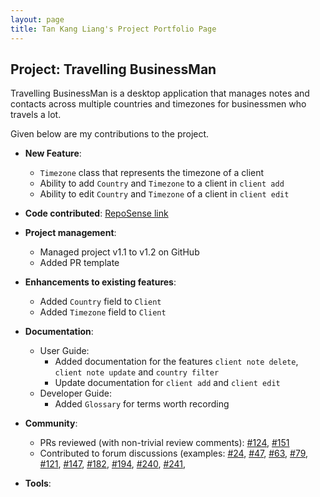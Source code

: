 ```yaml
---
layout: page
title: Tan Kang Liang's Project Portfolio Page
---
```


## Project: Travelling BusinessMan

Travelling BusinessMan is a desktop application that manages notes and contacts across multiple
countries and timezones for businessmen who travels a lot.

Given below are my contributions to the project.

* **New Feature**:
    * `Timezone` class that represents the timezone of a client
    * Ability to add `Country` and `Timezone` to a client in `client add`
    * Ability to edit `Country` and `Timezone` of a client in `client edit`

* **Code contributed**: [RepoSense link](https://nus-cs2103-ay2021s1.github.io/tp-dashboard/#breakdown=true&search=tankangliang&sort=groupTitle&sortWithin=title&since=2020-08-14&timeframe=commit&mergegroup=&groupSelect=groupByRepos&checkedFileTypes=docs~functional-code~test-code~other&tabOpen=true&tabType=zoom&zFR=false&zA=tankangliang&zR=AY2021S1-CS2103T-F11-4%2Ftp%5Bmaster%5D&zACS=311.54761904761904&zS=2020-08-14&zFS=kang%20liang&zU=2020-10-14&zMG=false&zFTF=commit&zFGS=groupByRepos)

* **Project management**:
    * Managed project v1.1 to v1.2 on GitHub
    * Added PR template

* **Enhancements to existing features**:
    * Added `Country` field to `Client`
    * Added `Timezone` field to `Client`

* **Documentation**:
  * User Guide:
    * Added documentation for the features `client note delete`, `client note update` and `country filter`
    * Update documentation for `client add` and `client edit`
  * Developer Guide:
    * Added `Glossary` for terms worth recording

* **Community**:
  * PRs reviewed (with non-trivial review comments): [#124](https://github.com/AY2021S1-CS2103T-F11-4/tp/pull/121), [#151](https://github.com/AY2021S1-CS2103T-F11-4/tp/pull/151)
  * Contributed to forum discussions (examples: [\#24](https://github.com/nus-cs2103-AY2021S1/forum/issues/24), [\#47](https://github.com/nus-cs2103-AY2021S1/forum/issues/47), [\#63](https://github.com/nus-cs2103-AY2021S1/forum/issues/63), [\#79](https://github.com/nus-cs2103-AY2021S1/forum/issues/79), [\#121](https://github.com/nus-cs2103-AY2021S1/forum/issues/121), [\#147](https://github.com/nus-cs2103-AY2021S1/forum/issues/147), [\#182](https://github.com/nus-cs2103-AY2021S1/forum/issues/182), [\#194](https://github.com/nus-cs2103-AY2021S1/forum/issues/194), [\#240](https://github.com/nus-cs2103-AY2021S1/forum/issues/240), [\#241](https://github.com/nus-cs2103-AY2021S1/forum/issues/241),

* **Tools**:
